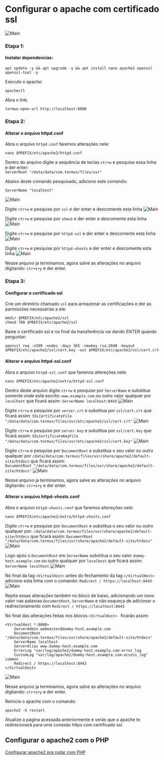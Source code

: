# Configurar o apache com certificado ssl
![Main](https://github.com/Olliv3r/Web-Server/raw/main/media/main.jpg)

### Etapa 1:
#### Instalar dependencias:
```
apt update -y && apt upgrade -y && apt install nano apache2 openssl openssl-tool -y
```

Execute o apache:
```
apachectl
```

Abra o link:
```
termux-open-url http://localhost:8080
```

### Etapa 2:
#### Alterar o arquivo httpd.conf

Abra o arquivo `httpd.conf` faremos alteraçôes nele:
```
nano $PREFIX/etc/apache2/httpd.conf
```

Dentro do arquivo digite a sequência de teclas `ctr+w` e pesquise essa linha e der enter:  
`ServerRoot "/data/data/com.termux/files/usr"`

Abaixo deste comando pesquisado, adicione este comando:
```
ServerName "localhost"
```
![Main](https://github.com/Olliv3r/Web-Server/raw/main/media/httpd.conf.jpg)

Digite `ctr+w` e pesquise por `ssl` e der enter e descomente esta linha
![Main](https://github.com/Olliv3r/Web-Server/raw/main/media/httpd.conf-ssl.jpg)

Digite `ctr+w` e pesquise por `shmcb` e der enter e descomente esta linha
![Main](https://github.com/Olliv3r/Web-Server/raw/main/media/httpd.conf-shmcb.jpg)

Digite `ctr+w` e pesquise por `httpd-ssl` e der enter e descomente esta linha
![Main](https://github.com/Olliv3r/Web-Server/raw/main/media/httpd.conf-httpd-ssl.jpg)

Digite `ctr+w` e pesquise por `httpd-vhosts` e der enter e descomente esta linha
![Main](https://github.com/Olliv3r/Web-Server/raw/main/media/httpd.conf-httpd-vhosts.jpg)

Nesse arquivo ja terminamos, agora salve as alteraçôes no arquivo digitando: `ctr+x+y` e der enter. 


### Etapa 3:
#### Configurar o certificado ssl

Crie um diretório chamado `ssl` para armazenar as certificaçôes e der as parmissôes necessárias a ele:
```
mkdir $PREFIX/etc/apache2/ssl
chmod 700 $PREFIX/etc/apache2/ssl
```

Baixe o certificado ssl e no final da transferência vai dando ENTER quando perguntar:
```
openssl req -x509 -nodes -days 365 -newkey rsa:2048 -keyout $PREFIX/etc/apache2/ssl/cert.key -out $PREFIX/etc/apache2/ssl/cert.crt
```

#### Alterar o arquivo httpd-ssl.conf
Abra o arquivo `httpd-ssl.conf` que faremos altereçôes nele:
```
nano $PREFIX/etc/apache2/extra/httpd-ssl.conf
```

Dentro deste arquivo digite `ctr+w` e pesquise por `ServerName` e substitua somente onde está escrito: `www.example.com` ou outro valor qualquer por `localhost` que ficará assim: `ServerName localhost:8443`
![Main](https://github.com/Olliv3r/Web-Server/raw/main/media/httpd-ssl.jpg)

Digite `ctr+w` e pesquise por `server.crt` e substitua por `ssl/cert.crt` que ficará assim: `SSLCertificateFile "/data/data/com.termux/files/usr/etc/apache2/ssl/cert.crt"`
![Main](https://github.com/Olliv3r/Web-Server/raw/main/media/httpd-ssl-cert.crt.jpg)

Digite `ctr+w` e pesquise por `server.key` e substitua por `ssl/cert.key` que ficará assim: `SSLCertificateKeyFile "/data/data/com.termux/files/usr/etc/apache2/ssl/cert.key"`
![Main](https://github.com/Olliv3r/Web-Server/raw/main/media/httpd-ssl-cert.key.jpg)

Digite `ctr+w` e pesquise por `DocumentRoot` e substitua o seu valor ou outro qualquer por `/data/data/com.termux/files/usr/share/apache2/default-site/htdocs` que ficará assim:  
`DocumentRoot "/data/data/com.termux/files/usr/share/apache2/default-site/htdocs"`
![Main](https://github.com/Olliv3r/Web-Server/raw/main/media/httpd-ssl-DocumentRoot.jpg)

Nesse arquivo ja terminamos, agora salve as alteraçôes no arquivo digitando: `ctr+x+y` e der enter.

#### Alterar o arquivo httpd-vhosts.conf
Abra o arquivo `httpd-vhosts.conf` que faremos altereçôes nele:
```
nano $PREFIX/etc/apache2/extra/httpd-vhosts.conf
```

Digite `ctr+w` e pesquise por `DocumentRoot` e substitua o seu valor ou outro qualquer por:  `/data/data/com.termux/files/usr/share/apache2/default-site/htdocs` que ficará assim: `DocumentRoot "/data/data/com.termux/files/usr/share/apache2/default-site/htdocs"`
![Main](https://github.com/Olliv3r/Web-Server/raw/main/media/httpd-vhosts-DocumentRoot.jpg)

Logo após o `DocumentRoot` em `ServerName` substitua o seu valor `dummy-host.example.com` ou outro qualquer por `localhost` que ficará assim: `ServerName localhost`
![Main](https://github.com/Olliv3r/Web-Server/raw/main/media/httpd-vhosts-ServerName.jpg)

No final da tag `<VirtualHost>` antes do fechamento da tag `</VirtualHost>` adicione esta linha com o comando:  `Redirect / https://localhost:8443` 
![Main](https://github.com/Olliv3r/Web-Server/raw/main/media/httpd-vhosts-Redirect.jpg)

Repita essas alteraçôes também no bloco de baixo, adicionando um novo valor nas palavras `DocumentRoot`, `ServerName` e não esqueça de adicionar o redirecionamento com `Redirect / https://localhost:8443`

No final das alteraçôes feitas nos blocos `<VirtualHost> ` ficarão assim:  
```
<VirtualHost *:8080>
    ServerAdmin webmaster@dummy-host.example.com
    DocumentRoot "/data/data/com.termux/files/usr/share/apache2/default-site/htdocs"
    ServerName localhost
    ServerAlias www.dummy-host.example.com
    ErrorLog "var/log/apache2/dummy-host.example.com-error_log
    CustomLog "var/log/apache2/dummy-host.example.com-access_log" common
    Redirect / https://localhost:8443
</VirtualHost>
```
![Main](https://github.com/Olliv3r/Web-Server/raw/main/media/httpd-vhosts-VirtualHost.jpg)

Nesse arquivo ja terminamos, agora salve as alteraçôes no arquivo digitando: `ctr+x+y` e der enter.

Reinicie o apache com o comando:
```
apache2 -k restart
```
Atualize a página acessada anteriormente e verás que o apache te redirecionará para uma conexão https com certificado ssl.

## Configurar o apache2 com o PHP
<a href="">Configurar apache2 pra rodar com PHP</a>
